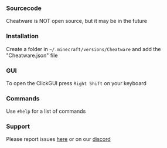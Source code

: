 ### Sourcecode
Cheatware is NOT open source, but it may be in the future

### Installation
Create a folder in `~/.minecraft/versions/Cheatware` and add the "Cheatware.json" file

### GUI
To open the ClickGUI press `Right Shift` on your keyboard

### Commands
Use `#help` for a list of commands

### Support
Please report issues [here](https://github.com/ZeroZipp/Cheatware/issues) or on our [discord](https://discord.gg/ETaw5jfHwz)
